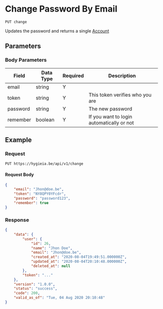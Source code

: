 # Change Password By Email

    PUT change
    
Updates the password and returns a single [Account]

## Parameters
### Body Parameters
Field | Data Type | Required | Description
--- | --- | --- | ---
email | string | Y | 
token | string | Y | This token verifies who you are
password | string | Y | The new password
remember | boolean | Y | If you want to login automatically or not

## Example
### Request

    PUT https://hygieia.be/api/v1/change

#### Request Body
```json 
{
    "email": "Jhon@doe.be",
    "token": "NY8QPY0YFcdr",
    "password": "password123",
    "remember": true
}   
```

### Response
``` json
{
    "data": {
        "user": {
            "id": 26,
            "name": "Jhon Doe",
            "email": "Jhon@doe.be",
            "created_at": "2020-08-04T19:49:51.000000Z",
            "updated_at": "2020-08-04T20:10:48.000000Z",
            "deleted_at": null
        },
        "token": "..."
    },
    "version": "1.0.0",
    "status": "success",
    "code": 200,
    "valid_as_of": "Tue, 04 Aug 2020 20:10:48"
}
```

[Account]: README.md